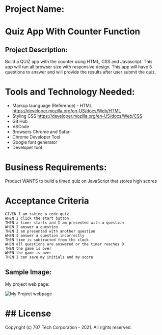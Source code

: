 # Project Name:

<h1> Quiz App With Counter Function </h1>

## Project Description:

Build a QUIZ app with the counter using HTML, CSS and Javascript. This app will run all browser size with responsive design.
This app will have 5 questions to answer and will provide the results after user submit the quiz.

# Tools and Technology Needed:

- Markup launguage (Reference) - HTML https://developer.mozilla.org/en-US/docs/Web/HTML
- Styling CSS https://developer.mozilla.org/en-US/docs/Web/CSS
- Git Hub
- VSCode
- Browsers Chrome and Safari
- Chrome Developer Tool
- Google font generator
- Developer tool

# Business Requirements:

Product WANTS to build a timed quiz on JavaScript that stores high scores

# Acceptance Criteria

```
GIVEN I am taking a code quiz
WHEN I click the start button
THEN a timer starts and I am presented with a question
WHEN I answer a question
THEN I am presented with another question
WHEN I answer a question incorrectly
THEN time is subtracted from the clock
WHEN all questions are answered or the timer reaches 0
THEN the game is over
WHEN the game is over
THEN I can save my initials and my score
```

## Sample Image:

My project web page:

![My Project webpage ](assets/images/)

# ## License

Copyright (c) 707 Tech Corporation - 2021. All rights reserved.
